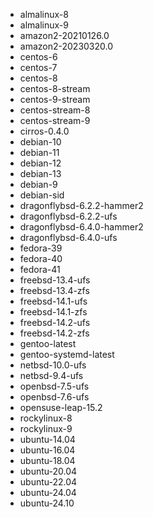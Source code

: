 - almalinux-8
- almalinux-9
- amazon2-20210126.0
- amazon2-20230320.0
- centos-6
- centos-7
- centos-8
- centos-8-stream
- centos-9-stream
- centos-stream-8
- centos-stream-9
- cirros-0.4.0
- debian-10
- debian-11
- debian-12
- debian-13
- debian-9
- debian-sid
- dragonflybsd-6.2.2-hammer2
- dragonflybsd-6.2.2-ufs
- dragonflybsd-6.4.0-hammer2
- dragonflybsd-6.4.0-ufs
- fedora-39
- fedora-40
- fedora-41
- freebsd-13.4-ufs
- freebsd-13.4-zfs
- freebsd-14.1-ufs
- freebsd-14.1-zfs
- freebsd-14.2-ufs
- freebsd-14.2-zfs
- gentoo-latest
- gentoo-systemd-latest
- netbsd-10.0-ufs
- netbsd-9.4-ufs
- openbsd-7.5-ufs
- openbsd-7.6-ufs
- opensuse-leap-15.2
- rockylinux-8
- rockylinux-9
- ubuntu-14.04
- ubuntu-16.04
- ubuntu-18.04
- ubuntu-20.04
- ubuntu-22.04
- ubuntu-24.04
- ubuntu-24.10
